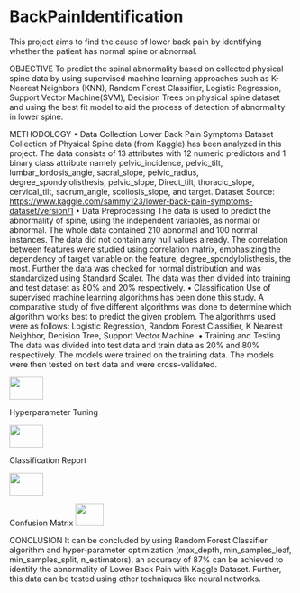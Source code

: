 # BackPainIdentification
This project aims to find the cause of lower back pain by identifying whether the patient has normal spine or abnormal.

OBJECTIVE
To predict the spinal abnormality based on collected physical spine data by using supervised 
machine learning approaches such as K-Nearest Neighbors (KNN), Random Forest Classifier, 
Logistic Regression, Support Vector Machine(SVM), Decision Trees on physical spine dataset 
and using the best fit model to aid the process of detection of abnormality in lower spine.

METHODOLOGY
• Data Collection
Lower Back Pain Symptoms Dataset Collection of Physical Spine data (from Kaggle) has 
been analyzed in this project. The data consists of 13 attributes with 12 numeric 
predictors and 1 binary class attribute namely pelvic_incidence, pelvic_tilt, 
lumbar_lordosis_angle, sacral_slope, pelvic_radius, degree_spondylolisthesis, 
pelvic_slope, Direct_tilt, thoracic_slope, cervical_tilt, sacrum_angle, scoliosis_slope, and 
target. 
Dataset Source: https://www.kaggle.com/sammy123/lower-back-pain-symptoms-dataset/version/1
• Data Preprocessing
The data is used to predict the abnormality of spine, using the independent variables, as 
normal or abnormal. The whole data contained 210 abnormal and 100 normal instances. 
The data did not contain any null values already. The correlation between features were 
studied using correlation matrix, emphasizing the dependency of target variable on the 
feature, degree_spondylolisthesis, the most. Further the data was checked for normal 
distribution and was standardized using Standard Scaler. The data was then divided into 
training and test dataset as 80% and 20% respectively.
• Classification
Use of supervised machine learning algorithms has been done this study. A comparative 
study of five different algorithms was done to determine which algorithm works best to 
predict the given problem. The algorithms used were as follows: Logistic Regression, 
Random Forest Classifier, K Nearest Neighbor, Decision Tree, Support Vector Machine.
• Training and Testing
The data was divided into test data and train data as 20% and 80% respectively. The 
models were trained on the training data. The models were then tested on test data and 
were cross-validated.

<img src="https://user-images.githubusercontent.com/84454062/235827751-14f208b5-2bb0-48f1-9a2f-6268b5e0d1b7.png" width="60" height="40">

Hyperparameter Tuning

<img src="https://user-images.githubusercontent.com/84454062/235827910-22679476-1f2b-4a3a-87f3-21c26adca3f5.png" width="60" height="40">

Classification Report

<img src="https://user-images.githubusercontent.com/84454062/235828042-768fe9f3-456a-48e3-bda2-d0799316653d.png" width="60" height="40">

Confusion Matrix
<img src="https://user-images.githubusercontent.com/84454062/235827992-0f10f90c-f373-4dd2-b157-555bb7ba4d96.png" width="50" height="40">

CONCLUSION 
It can be concluded by using Random Forest Classifier algorithm and hyper-parameter 
optimization (max_depth, min_samples_leaf, min_samples_split, n_estimators), an 
accuracy of 87% can be achieved to identify the abnormality of Lower Back Pain with 
Kaggle Dataset.
Further, this data can be tested using other techniques like neural networks.


